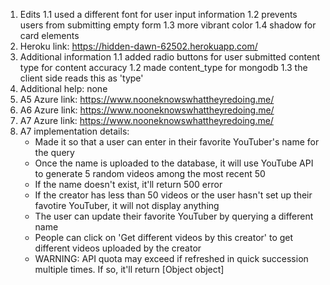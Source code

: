1. Edits
    1.1 used a different font for user input information
    1.2 prevents users from submitting empty form
    1.3 more vibrant color
    1.4 shadow for card elements
2. Heroku link: https://hidden-dawn-62502.herokuapp.com/
3. Additional information
    1.1 added radio buttons for user submitted content type for content accuracy
    1.2 made content_type for mongodb
    1.3 the client side reads this as 'type'
4. Additional help: none
5. A5 Azure link: https://www.nooneknowswhattheyredoing.me/
6. A6 Azure link: https://www.nooneknowswhattheyredoing.me/
7. A7 Azure link: https://www.nooneknowswhattheyredoing.me/
8. A7 implementation details:
    - Made it so that a user can enter in their favorite YouTuber's name for the query
    - Once the name is uploaded to the database, it will use YouTube API to generate 5 random videos among the most recent 50
    - If the name doesn't exist, it'll return 500 error
    - If the creator has less than 50 videos or the user hasn't set up their favotire YouTuber, it will not display anything
    - The user can update their favorite YouTuber by querying a different name
    - People can click on 'Get different videos by this creator' to get different videos uploaded by the creator
    - WARNING: API quota may exceed if refreshed in quick succession multiple times. If so, it'll return [Object object]
